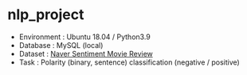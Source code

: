 # nlp_project

- Environment : Ubuntu 18.04 / Python3.9
- Database : MySQL (local)
- Dataset : [Naver Sentiment Movie Review](https://github.com/e9t/nsmc/)
- Task : Polarity (binary, sentence) classification (negative / positive)
